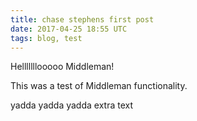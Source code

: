 ```yaml
---
title: chase stephens first post
date: 2017-04-25 18:55 UTC
tags: blog, test
---
```


Helllllllooooo Middleman!

This was a test of Middleman functionality.

yadda yadda yadda extra text

